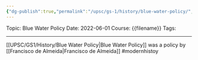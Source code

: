 ```yaml
---
{"dg-publish":true,"permalink":"/upsc/gs-1/history/blue-water-policy/","dgHomeLink":true,"dgPassFrontmatter":false}
---
```


Topic: Blue Water Policy
Date: 2022-06-01
Course: {{filename}}
Tags: 

---



[[UPSC/GS1/History/Blue Water Policy|Blue Water Policy]] was a policy by [[Francisco de Almeida|Francisco de Almeida]] 
#modernhistoy
